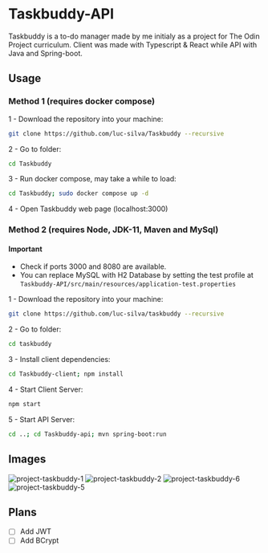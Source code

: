 # Taskbuddy-API

Taskbuddy is a to-do manager made by me initialy as a project for The Odin Project curriculum.
Client was made with Typescript & React while API with Java and Spring-boot.

## Usage

### Method 1 (requires docker compose)

1 - Download the repository into your machine:

```bash
git clone https://github.com/luc-silva/Taskbuddy --recursive
```

2 - Go to folder:

```bash
cd Taskbuddy
```

3 - Run docker compose, may take a while to load:

```bash
cd Taskbuddy; sudo docker compose up -d
```

4 - Open Taskbuddy web page (localhost:3000)

### Method 2 (requires Node, JDK-11, Maven and MySql)

#### Important

- Check if ports 3000 and 8080 are available.
- You can replace MySQL with H2 Database by setting the test profile at ```Taskbuddy-API/src/main/resources/application-test.properties```

1 - Download the repository into your machine:

```bash
git clone https://github.com/luc-silva/taskbuddy --recursive
```

2 - Go to folder:

```bash
cd taskbuddy
```

3 - Install client dependencies:

```bash
cd Taskbuddy-client; npm install
```

4 - Start Client Server:

```bash
npm start
```

5 - Start API Server:

```bash
cd ..; cd Taskbuddy-api; mvn spring-boot:run
```

## Images

![project-taskbuddy-1](https://github.com/luc-silva/Taskbuddy/assets/100732316/f0cfc65c-3705-468f-a0c7-0242e46f1688)
![project-taskbuddy-2](https://github.com/luc-silva/Taskbuddy/assets/100732316/754b78ab-bd18-41ce-9bf7-abe54aa487a3)
![project-taskbuddy-6](https://github.com/luc-silva/Taskbuddy/assets/100732316/d3b0712e-96c1-4fd0-9804-b61ca79b78fb)
![project-taskbuddy-5](https://github.com/luc-silva/Taskbuddy/assets/100732316/861b5ed8-1926-4b7f-bca3-5943aca5831f)


## Plans

- [ ] Add JWT
- [ ] Add BCrypt
